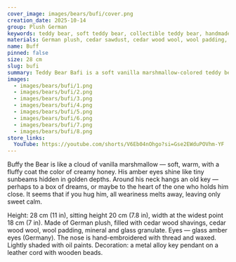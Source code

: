 ```yaml
---
cover_image: images/bears/bufi/cover.png
creation_date: 2025-10-14
group: Plush German
keywords: teddy bear, soft teddy bear, collectible teddy bear, handmade teddy bear, plush bear, vanilla teddy bear, honey color bear, amber eyes teddy, vintage key teddy, cozy teddy, gift for her, gift for child, handmade toy, soft toy gift, teddy art doll
materials: German plush, cedar sawdust, cedar wood wool, wool padding, mineral granulate, glass eyes
name: Buff
pinned: false
size: 28 cm
slug: bufi
summary: Teddy Bear Bafi is a soft vanilla marshmallow-colored teddy bear with amber eyes 28 cm
images:
  - images/bears/bufi/1.png
  - images/bears/bufi/2.png
  - images/bears/bufi/3.png
  - images/bears/bufi/4.png
  - images/bears/bufi/5.png
  - images/bears/bufi/6.png
  - images/bears/bufi/7.png
  - images/bears/bufi/8.png
store_links:
  YouTube: https://youtube.com/shorts/V6Eb04nOhgo?si=Gse2EWduPOVhm-YF
---
```

Buffy the Bear is like a cloud of vanilla marshmallow — soft, warm, with a fluffy coat the color of creamy honey.
His amber eyes shine like tiny sunbeams hidden in golden depths.
Around his neck hangs an old key — perhaps to a box of dreams, or maybe to the heart of the one who holds him close.
It seems that if you hug him, all weariness melts away, leaving only sweet calm.

Height: 28 cm (11 in), sitting height 20 cm (7.8 in), width at the widest point 18 cm (7 in).
Made of German plush, filled with cedar wood shavings, cedar wood wool, wool padding, mineral and glass granulate.
Eyes — glass amber eyes (Germany).
The nose is hand-embroidered with thread and waxed.
Lightly shaded with oil paints.
Decoration: a metal alloy key pendant on a leather cord with wooden beads.